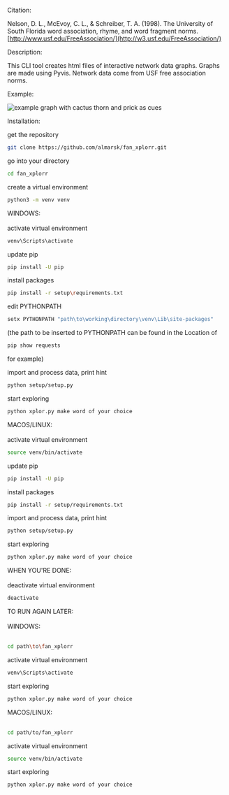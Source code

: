 Citation:

Nelson, D. L., McEvoy, C. L., & Schreiber, T. A. (1998). The University of South Florida word association, rhyme, and word fragment norms. [http://www.usf.edu/FreeAssociation/](http://w3.usf.edu/FreeAssociation/)

Description:

This CLI tool creates html files of interactive network data graphs. Graphs are made using Pyvis. Network data come from USF free association norms.

Example:

![example graph with cactus thorn and prick as cues](https://raw.githubusercontent.com/almarsk/fan_xplorr/main/example.png)


Installation:

get the repository
```sh
git clone https://github.com/almarsk/fan_xplorr.git
```
go into your directory
```sh
cd fan_xplorr
```
create a virtual environment
```sh
python3 -m venv venv
```
WINDOWS:<br><br>
activate virtual environment
```sh
venv\Scripts\activate
```
update pip
```sh
pip install -U pip
```
install packages
```sh
pip install -r setup\requirements.txt
```
edit PYTHONPATH
```sh
setx PYTHONPATH "path\to\working\directory\venv\Lib\site-packages"
```
(the path to be inserted to PYTHONPATH can be found in the Location of
```sh
pip show requests
```
for example)<br>

import and process data, print hint
```sh
python setup/setup.py
```
start exploring
```sh
python xplor.py make word of your choice
```

MACOS/LINUX:<br><br>
activate virtual environment
```sh
source venv/bin/activate
```
update pip
```sh
pip install -U pip
```
install packages
```sh
pip install -r setup/requirements.txt
```
import and process data, print hint
```sh
python setup/setup.py
```
start exploring
```sh
python xplor.py make word of your choice
```

WHEN YOU'RE DONE:<br><br>
deactivate virtual environment
```sh
deactivate
```

TO RUN AGAIN LATER:<br><br>
WINDOWS:<br><br>
```sh
cd path\to\fan_xplorr
```
activate virtual environment
```sh
venv\Scripts\activate
```
start exploring
```sh
python xplor.py make word of your choice
```
MACOS/LINUX:<br><br>
```sh
cd path/to/fan_xplorr
```
activate virtual environment
```sh
source venv/bin/activate
```
start exploring
```sh
python xplor.py make word of your choice
```
